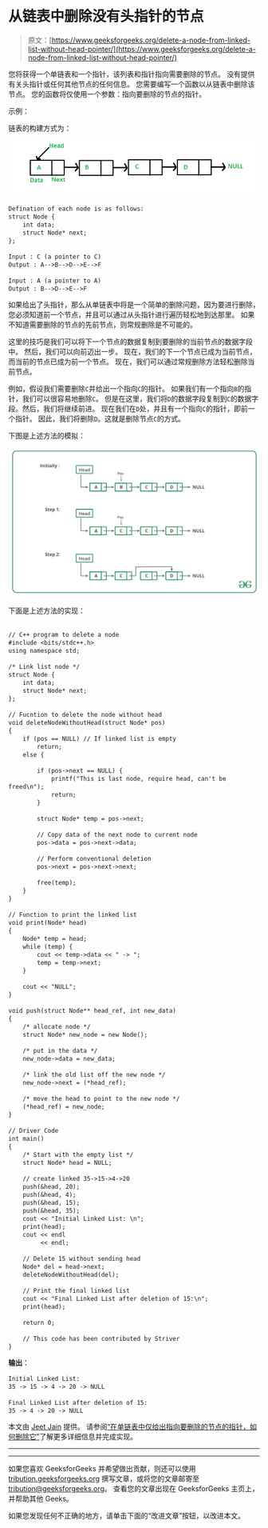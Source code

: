 # 从链表中删除没有头指针的节点

> 原文：[https://www.geeksforgeeks.org/delete-a-node-from-linked-list-without-head-pointer/](https://www.geeksforgeeks.org/delete-a-node-from-linked-list-without-head-pointer/)

您将获得一个单链表和一个指针，该列表和指针指向需要删除的节点。 没有提供有关头指针或任何其他节点的任何信息。 您需要编写一个函数以从链表中删除该节点。 您的函数将仅使用一个参数：指向要删除的节点的指针。

示例：

链表的构建方式为：

![](img/d97a233bf3c89e80c46e6a3193e851d6.png)

```
Defination of each node is as follows: 
struct Node {
    int data;
    struct Node* next;
};

Input : C (a pointer to C)
Output : A-->B-->D-->E-->F

Input : A (a pointer to A)
Output : B-->D-->E-->F

```

如果给出了头指针，那么从单链表中将是一个简单的删除问题，因为要进行删除，您必须知道前一个节点，并且可以通过从头指针进行遍历轻松地到达那里。 如果不知道需要删除的节点的先前节点，则常规删除是不可能的。

这里的技巧是我们可以将下一个节点的数据复制到要删除的当前节点的数据字段中。 然后，我们可以向前迈出一步。 现在，我们的下一个节点已成为当前节点，而当前的节点已成为前一个节点。 现在，我们可以通过常规删除方法轻松删除当前节点。

例如，假设我们需要删除`C`并给出一个指向`C`的指针。 如果我们有一个指向`B`的指针，我们可以很容易地删除`C`。 但是在这里，我们将`D`的数据字段复制到`C`的数据字段。然后，我们将继续前进。 现在我们在`D`处，并且有一个指向`C`的指针，即前一个指针。 因此，我们将删除`D`。这就是删除节点`C`的方式。

下图是上述方法的模拟：

![](img/eed20f426aedeeea1805eed4c3c90b0d.png)

下面是上述方法的实现：

```

// C++ program to delete a node 
#include <bits/stdc++.h> 
using namespace std; 

/* Link list node */
struct Node { 
    int data; 
    struct Node* next; 
}; 

// Fucntion to delete the node without head 
void deleteNodeWithoutHead(struct Node* pos) 
{ 
    if (pos == NULL) // If linked list is empty 
        return; 
    else { 

        if (pos->next == NULL) { 
            printf("This is last node, require head, can't be freed\n"); 
            return; 
        } 

        struct Node* temp = pos->next; 

        // Copy data of the next node to current node 
        pos->data = pos->next->data; 

        // Perform conventional deletion 
        pos->next = pos->next->next; 

        free(temp); 
    } 
} 

// Function to print the linked list 
void print(Node* head) 
{ 
    Node* temp = head; 
    while (temp) { 
        cout << temp->data << " -> "; 
        temp = temp->next; 
    } 

    cout << "NULL"; 
} 

void push(struct Node** head_ref, int new_data) 
{ 
    /* allocate node */
    struct Node* new_node = new Node(); 

    /* put in the data */
    new_node->data = new_data; 

    /* link the old list off the new node */
    new_node->next = (*head_ref); 

    /* move the head to point to the new node */
    (*head_ref) = new_node; 
} 

// Driver Code 
int main() 
{ 
    /* Start with the empty list */
    struct Node* head = NULL; 

    // create linked 35->15->4->20 
    push(&head, 20); 
    push(&head, 4); 
    push(&head, 15); 
    push(&head, 35); 
    cout << "Initial Linked List: \n"; 
    print(head); 
    cout << endl 
         << endl; 

    // Delete 15 without sending head 
    Node* del = head->next; 
    deleteNodeWithoutHead(del); 

    // Print the final linked list 
    cout << "Final Linked List after deletion of 15:\n"; 
    print(head); 

    return 0; 

    // This code has been contributed by Striver 
} 

```

**输出**：

```
Initial Linked List: 
35 -> 15 -> 4 -> 20 -> NULL

Final Linked List after deletion of 15:
35 -> 4 -> 20 -> NULL

```

本文由 [Jeet Jain](https://www.linkedin.com/in/jeetjain8/) 提供。 请参阅[“在单链表中仅给出指向要删除的节点的指针，如何删除它”](https://www.geeksforgeeks.org/in-a-linked-list-given-only-a-pointer-to-a-node-to-be-deleted-in-a-singly-linked-list-how-do-you-delete-it/)了解更多详细信息并完成实现。



* * *

* * *

如果您喜欢 GeeksforGeeks 并希望做出贡献，则还可以使用 [tribution.geeksforgeeks.org](https://contribute.geeksforgeeks.org/) 撰写文章，或将您的文章邮寄至 tribution@geeksforgeeks.org。 查看您的文章出现在 GeeksforGeeks 主页上，并帮助其他 Geeks。

如果您发现任何不正确的地方，请单击下面的“改进文章”按钮，以改进本文。
